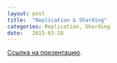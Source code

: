 ```yaml
---
layout: post
title:  "Replication & Sharding"
categories: Replication, Sharding
date:   2015-03-28
---
```


[Ссылка на презентацию][presentation].


[presentation]: {{site.baseurl}}/content/Replication-and-Sharding.pdf
